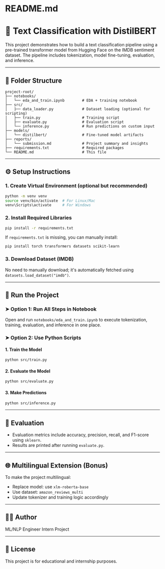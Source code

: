 # README.md

# 📝 Text Classification with DistilBERT

This project demonstrates how to build a text classification pipeline using a pre-trained transformer model from Hugging Face on the IMDB sentiment dataset. The pipeline includes tokenization, model fine-tuning, evaluation, and inference.

---

## 📁 Folder Structure

```
project-root/
├── notebooks/
│   └── eda_and_train.ipynb        # EDA + training notebook
├── src/
│   ├── data_loader.py             # Dataset loading (optional for scripting)
│   ├── train.py                   # Training script
│   ├── evaluate.py                # Evaluation script
│   └── inference.py               # Run predictions on custom input
├── models/
│   └── distilbert/                # Fine-tuned model artifacts
├── reports/
│   └── submission.md              # Project summary and insights
├── requirements.txt               # Required packages
└── README.md                      # This file
```

---

## ⚙️ Setup Instructions

### 1. Create Virtual Environment (optional but recommended)
```bash
python -m venv venv
source venv/bin/activate  # For Linux/Mac
venv\Scripts\activate     # For Windows
```

### 2. Install Required Libraries
```bash
pip install -r requirements.txt
```

If `requirements.txt` is missing, you can manually install:
```bash
pip install torch transformers datasets scikit-learn
```

### 3. Download Dataset (IMDB)
No need to manually download; it's automatically fetched using `datasets.load_dataset("imdb")`.

---

## 🚀 Run the Project

### ➤ Option 1: Run All Steps in Notebook
Open and run `notebooks/eda_and_train.ipynb` to execute tokenization, training, evaluation, and inference in one place.

### ➤ Option 2: Use Python Scripts

#### 1. Train the Model
```bash
python src/train.py
```

#### 2. Evaluate the Model
```bash
python src/evaluate.py
```

#### 3. Make Predictions
```bash
python src/inference.py
```

---

## 🧪 Evaluation
- Evaluation metrics include accuracy, precision, recall, and F1-score using `sklearn`.
- Results are printed after running `evaluate.py`.

---

## 🌐 Multilingual Extension (Bonus)
To make the project multilingual:
- Replace model: use `xlm-roberta-base`
- Use dataset: `amazon_reviews_multi`
- Update tokenizer and training logic accordingly

---

## 👩‍💻 Author
ML/NLP Engineer Intern Project

---

## 📄 License
This project is for educational and internship purposes.

